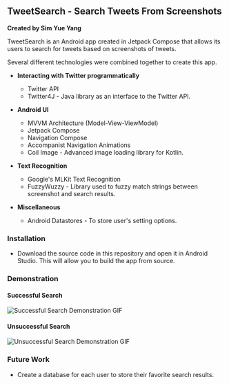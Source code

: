 ## TweetSearch - Search Tweets From Screenshots

**Created by Sim Yue Yang**

TweetSearch is an Android app created in Jetpack Compose that allows its users to search for tweets based on screenshots of tweets.

Several different technologies were combined together to create this app.

* **Interacting with Twitter programmatically**
  * Twitter API
  * Twitter4J - Java library as an interface to the Twitter API. 

* **Android UI**
  * MVVM Architecture (Model-View-ViewModel)
  * Jetpack Compose
  * Navigation Compose
  * Accompanist Navigation Animations
  * Coil Image - Advanced image loading library for Kotlin.

* **Text Recognition**
  * Google's MLKit Text Recognition
  * FuzzyWuzzy - Library used to fuzzy match strings between screenshot and search results.

* **Miscellaneous**
  * Android Datastores - To store user's setting options.

### Installation

* Download the source code in this repository and open it in Android Studio. This will allow you to build the app from source.

### Demonstration

#### Successful Search
![Successful Search Demonstration GIF](https://media2.giphy.com/media/5VtwxoKbtpVFgeShAN/giphy.gif)

#### Unsuccessful Search
![Unsuccessful Search Demonstration GIF](https://media4.giphy.com/media/CI7BPjI0KsTYFTfwhV/giphy.webp)

### Future Work

* Create a database for each user to store their favorite search results. 
